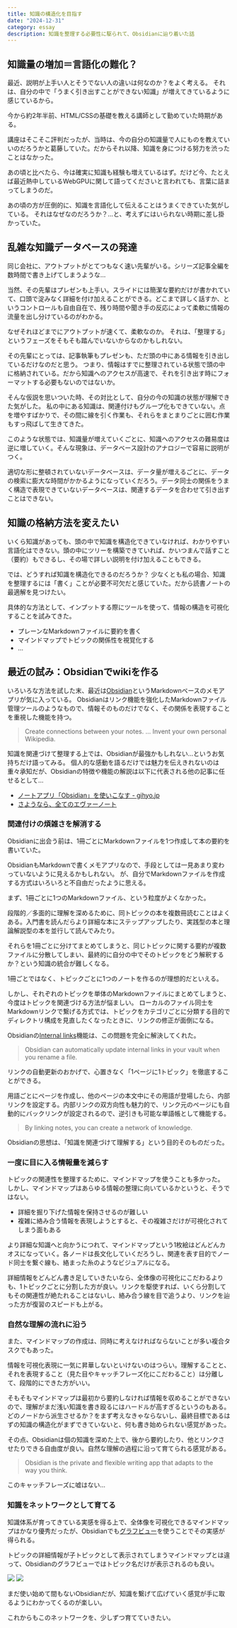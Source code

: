 ```yaml
---
title: 知識の構造化を目指す
date: "2024-12-31"
category: essay
description: 知識を整理する必要性に駆られて、Obsidianに辿り着いた話
---
```


## 知識量の増加＝言語化の難化？

最近、説明が上手い人とそうでない人の違いは何なのか？をよく考える。
それは、自分の中で「うまく引き出すことができない知識」が増えてきているように感じているから。

今から約2年半前、HTML/CSSの基礎を教える講師として勤めていた時期がある。

講座はそこそこ評判だったが、当時は、今の自分の知識量で人にものを教えていいのだろうかと葛藤していた。だからそれ以降、知識を身につける努力を渋ったことはなかった。

あの頃と比べたら、今は確実に知識も経験も増えているはず。だけど今、たとえば最近熱中しているWebGPUに関して語ってくださいと言われても、言葉に詰まってしまうのだ。

あの頃の方が圧倒的に、知識を言語化して伝えることはうまくできていた気がしている。
それはなぜなのだろうか？…と、考えずにはいられない時期に差し掛かっていた。

## 乱雑な知識データベースの発達

同じ会社に、アウトプットがとてつもなく速い先輩がいる。シリーズ記事全編を数時間で書き上げてしまうような…

当然、その先輩はプレゼンも上手い。スライドには簡潔な要約だけが書かれていて、口頭で淀みなく詳細を付け加えることができる。どこまで詳しく話すか、というコントロールも自由自在で、残り時間や聞き手の反応によって柔軟に情報の流量を出し分けているのがわかる。

なぜそれほどまでにアウトプットが速くて、柔軟なのか。
それは、「整理する」というフェーズをそもそも踏んでいないからなのかもしれない。

その先輩にとっては、記事執筆もプレゼンも、ただ頭の中にある情報を引き出しているだけなのだと思う。
つまり、情報はすでに整理されている状態で頭の中に格納されている。だから知識へのアクセスが高速で、それを引き出す時にフォーマットする必要もないのではないか。

そんな仮説を思いついた時、その対比として、自分の今の知識の状態が理解できた気がした。
私の中にある知識は、関連付けもグループ化もできていない。点を増やすばかりで、その間に線を引く作業も、それらをまとまりごとに囲む作業もすっ飛ばして生きてきた。

このような状態では、知識量が増えていくごとに、知識へのアクセスの難易度は逆に増していく。そんな現象は、データベース設計のアナロジーで容易に説明がつく。

適切な形に整頓されていないデータベースは、データ量が増えるごとに、データの検索に膨大な時間がかかるようになっていくだろう。データ同士の関係をうまく構造で表現できていないデータベースは、関連するデータを合わせて引き出すことはできない。

## 知識の格納方法を変えたい

いくら知識があっても、頭の中で知識を構造化できていなければ、わかりやすい言語化はできない。頭の中にツリーを構築できていれば、かいつまんで話すこと（要約）もできるし、その場で詳しい説明を付け加えることもできる。

では、どうすれば知識を構造化できるのだろうか？
少なくとも私の場合、知識を整理するには「書く」ことが必要不可欠だと感じていた。だから読書ノートの最適解を見つけたい。

具体的な方法として、インプットする際にツールを使って、情報の構造を可視化することを試みてきた。

- プレーンなMarkdownファイルに要約を書く
- マインドマップでトピックの関係性を視覚化する
- …

## 最近の試み：Obsidianでwikiを作る

いろいろな方法を試した末、最近は[Obsidian](https://obsidian.md/)というMarkdownベースのメモアプリが気に入っている。
Obsidianはリンク機能を強化したMarkdownファイル管理ツールのようなもので、情報そのものだけでなく、その関係を表現することを重視した機能を持つ。

> Create connections between your notes. ... Invent your own personal Wikipedia.

知識を関連づけて整理する上では、Obsidianが最強かもしれない…というお気持ちだけ語ってみる。
個人的な感動を語るだけでは魅力を伝えきれないのは重々承知だが、Obsidianの特徴や機能の解説は以下に代表される他の記事に任せるとして…

- [ノートアプリ「Obsidian」を使いこなす - gihyo.jp](https://gihyo.jp/list/group/%E3%83%8E%E3%83%BC%E3%83%88%E3%82%A2%E3%83%97%E3%83%AA-Obsidian-%E3%82%92%E4%BD%BF%E3%81%84%E3%81%93%E3%81%AA%E3%81%99)
- [さようなら、全てのエヴァーノート](https://honeshabri.hatenablog.com/entry/Evernote_to_Obsidian)

### 関連付けの煩雑さを解消する

Obsidianに出会う前は、1冊ごとにMarkdownファイルを1つ作成して本の要約を書いていた。

ObsidianもMarkdownで書くメモアプリなので、手段としては一見あまり変わっていないように見えるかもしれない。
が、自分でMarkdownファイルを作成する方式はいろいろと不自由だったように思える。

まず、1冊ごとに1つのMarkdownファイル、という粒度がよくなかった。

段階的／多面的に理解を深めるために、同トピックの本を複数冊読むことはよくある。入門書を読んだらより詳細な本にステップアップしたり、実践型の本と理論解説型の本を並行して読んでみたり。

それらを1冊ごとに分けてまとめてしまうと、同じトピックに関する要約が複数ファイルに分散してしまい、最終的に自分の中でそのトピックをどう解釈するか？という知識の統合が難しくなる。

1冊ごとではなく、トピックごとに1つのノートを作るのが理想的だといえる。

しかし、それぞれのトピックを単体のMarkdownファイルにまとめてしまうと、今度はトピックを関連づける方法が悩ましい。
ローカルのファイル同士をMarkdownリンクで繋げる方式では、トピックをカテゴリごとに分類する目的でディレクトリ構成を見直したくなったときに、リンクの修正が面倒になる。

Obsidianの[Internal links](https://help.obsidian.md/Linking+notes+and+files/Internal+links)機能は、この問題を完全に解決してくれた。

> Obsidian can automatically update internal links in your vault when you rename a file.

リンクの自動更新のおかげで、心置きなく「1ページに1トピック」を徹底することができる。

用語ごとにページを作成し、他のページの本文中にその用語が登場したら、内部リンクを設定する。内部リンクの双方向性も魅力的で、リンク元のページにも自動的にバックリンクが設定されるので、逆引きも可能な単語帳として機能する。

> By linking notes, you can create a network of knowledge.

Obsidianの思想は、「知識を関連づけて理解する」という目的そのものだった。

### 一度に目に入る情報量を減らす

トピックの関連性を整理するために、マインドマップを使うことも多かった。
しかし、マインドマップはあらゆる情報の整理に向いているかというと、そうではない。

- 詳細を掘り下げた情報を保持させるのが難しい
- 複雑に絡み合う情報を表現しようとすると、その複雑さだけが可視化されてしまう面もある

より詳細な知識へと向かうにつれて、マインドマップという1枚絵はどんどんカオスになっていく。各ノードは長文化していくだろうし、関連を表す目的でノード同士を繋ぐ線も、絡まった糸のようなビジュアルになる。

詳細情報をどんどん書き足していきたいなら、全体像の可視化にこだわるよりも、1トピックごとに分割した方が良い。リンクを駆使すれば、いくら分割してもその関連性が絶たれることはないし、絡み合う線を目で追うより、リンクを辿った方が復習のスピードも上がる。

### 自然な理解の流れに沿う

また、マインドマップの作成は、同時に考えなければならないことが多い複合タスクでもあった。

情報を可視化表現に一気に昇華しないといけないのはつらい。理解することと、それを表現すること（見た目やキャッチフレーズ化にこだわること）は分離して、段階的にできた方がいい。

そもそもマインドマップは最初から要約しなければ情報を収めることができないので、理解がまだ浅い知識を書き殴るにはハードルが高すぎるというのもある。
どのノードから派生させるか？をまず考えなきゃならないし、最終目標であるはずの知識の構造化がまずできていないと、何も書き始められない感覚があった。

その点、Obsidianは個の知識を深めた上で、後から要約したり、他とリンクさせたりできる自由度が良い。自然な理解の過程に沿って育てられる感覚がある。

> Obsidian is the private and flexible writing app that adapts to the way you think.

このキャッチフレーズに嘘はない…

### 知識をネットワークとして育てる

知識体系が育ってきている実感を得る上で、全体像を可視化できるマインドマップはかなり優秀だったが、Obsidianでも[グラフビュー](https://help.obsidian.md/Plugins/Graph+view)を使うことでその実感が得られる。

トピックの詳細情報が子トピックとして表示されてしまうマインドマップとは違って、Obsidianのグラフビューではトピック名だけが表示されるのも良い。

![](../../../assets/blog/2024-knowledge-network/obsidian-graph-view.png)
![](../../../assets/blog/2024-knowledge-network/obsidian-graph-view-hover.png)

まだ使い始めて間もないObsidianだが、知識を繋げて広げていく感覚が手に取るようにわかってくるのが楽しい。

これからもこのネットワークを、少しずつ育てていきたい。
